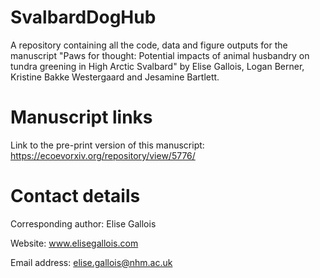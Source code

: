 # SvalbardDogHub

A repository containing all the code, data and figure outputs for the manuscript "Paws for thought: Potential impacts of animal husbandry on tundra greening in High Arctic Svalbard" by Elise Gallois, Logan Berner, Kristine Bakke Westergaard and Jesamine Bartlett.

# Manuscript links

Link to the pre-print version of this manuscript: https://ecoevorxiv.org/repository/view/5776/

# Contact details

Corresponding author: Elise Gallois

Website: www.elisegallois.com

Email address: elise.gallois@nhm.ac.uk
